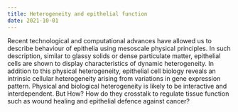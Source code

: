 ```yaml
---
title: Heterogeneity and epithelial function
date: 2021-10-01
---
```




<!--more-->
Recent technological and computational advances have allowed us to describe behaviour of epithelia using mesoscale physical principles. In such description, similar to glassy solids or dense particulate matter, epithelial cells are shown to display characteristics of dynamic heterogeneity. In addition to this physical heterogeneity, epithelial cell biology reveals an intrinsic cellular heterogeneity arising from variations in gene expression pattern. Physical and biological heterogeneity is likely to be interactive and interdependent. But How? How do they crosstalk to regulate tissue function such as wound healing and epithelial defence against cancer?

